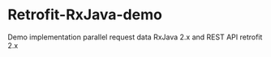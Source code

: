 # Retrofit-RxJava-demo
Demo implementation parallel request data RxJava 2.x and REST API retrofit 2.x
